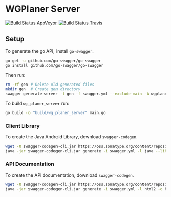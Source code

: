 # WGPlaner Server

[![Build Status AppVeyor](https://ci.appveyor.com/api/projects/status/ok5rq84eh6sx8lxd/branch/master?svg=true)](https://ci.appveyor.com/project/archer96/wg-planer-server/branch/master)
[![Build Status Travis](https://travis-ci.org/WGPlaner/wg_planer_server.svg?branch=master)](https://travis-ci.org/WGPlaner/wg_planer_server)

## Setup
To generate the go API, install `go-swagger`.

```bash
go get -u github.com/go-swagger/go-swagger
go install github.com/go-swagger/go-swagger
```

Then run:

```bash
rm -rf gen # Delete old generated files
mkdir gen  # Create gen directory
swagger generate server -t gen -f swagger.yml --exclude-main -A wgplaner
```

To build `wg_planer_server` run:

```bash
go build -o "build/wg_planer_server" main.go
```

### Client Library
To create the Java Android Library, download `swagger-codegen`.

```bash
wget -O swagger-codegen-cli.jar https://oss.sonatype.org/content/repositories/releases/io/swagger/swagger-codegen-cli/2.2.3/swagger-codegen-cli-2.2.3.jar
java -jar swagger-codegen-cli.jar generate -i swagger.yml -l java --library=okhttp-gson -o build/android_client
```

### API Documentation
To create the API documentation, download `swagger-codegen`.

```bash
wget -O swagger-codegen-cli.jar https://oss.sonatype.org/content/repositories/releases/io/swagger/swagger-codegen-cli/2.2.3/swagger-codegen-cli-2.2.3.jar
java -jar swagger-codegen-cli.jar generate -i swagger.yml -l html2 -o build/api_doc_html
```


